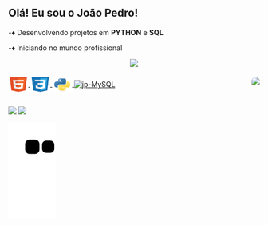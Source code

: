 ## Olá! Eu sou o João Pedro!

-♦ Desenvolvendo projetos em **PYTHON** e **SQL**

-♦ Iniciando no mundo profissional

<div align="center">
  <a href="https://github.com/JoaoPedroRMatias">
  <img height="180em" src="https://github-readme-stats.vercel.app/api?username=JoaoPedroRMatias&show_icons=true&theme=dark&include_all_commits=true&count_private=true"/>
</div>
  
<div style="display: inline_block"><br>
  <img align="center" alt="jp-HTML" height="30" width="40" src="https://raw.githubusercontent.com/devicons/devicon/master/icons/html5/html5-original.svg">
  <img align="center" alt="jp-CSS" height="30" width="40" src="https://raw.githubusercontent.com/devicons/devicon/master/icons/css3/css3-original.svg">
  <img align="center" alt="jp-Python" height="30" width="40" src="https://raw.githubusercontent.com/devicons/devicon/master/icons/python/python-original.svg">
  <img align="center" alt="jp-MySQL" height="30" width="40" src="https://cdn.jsdelivr.net/gh/devicons/devicon/icons/mysql/mysql-plain.svg">
  <img align="right" height="150" style="border-radius:50px;" src="https://lh3.googleusercontent.com/xDhYnTkcWJrJjA2eJPsk-Eivm1I2VWAyvSVAErblfIyUPUL-ItO9dOxTbQ4kcqvCHtKCe8AQKM6DNhyLrcR_3pwbz-jiWrVaPg7Ss51vm9IzE_Er57UbmTR3_f__iTYndvnaFWauc7NmvZwMGbvg-p5lX_j_eg2ws810hVqYp68aKP9HLpOnosSM14nKltzVdAzs-V52RLWnEsB0zn2a4DMSxKR6soIbwFU7tXBdceh3-48xSfjASQiXk7gxvSNw0R-grEwtpryr8KqsYrK9Qa7jTy5ZpgbJ21VQ1EcgP-d0I5G9x0peTqliGhIlEEwYrqH8Q_8a_8lWAjwyPBAlTSP91aKJzJx4mh_xxNuGJlsFyJz9_W4_oOZSTWvtuzGq-7ap371PdiXVcCy6ebXSm0ZeYq3C4pkmsnoUPvsdrYihxSjXmVUMZBc3whWzS9j_BzA_uUdlg77J5CTXSA_5dHPwKbmvtRUdx02bL4vpou8MvLobE1FLFZkx-_EglXJd6MnXYUdXPhvWIJQapYYpchvc1JliQasVCQSJB2YiCdcF1chahXtH4emZQu9wYgmv2VdFNSEKDqdch7DE6SnpWM4eDoTcOycCKrdeGQfW_w2drEcZpFVAbBKjY3jOiR7Iu3-4uIejSJKaJGWurHEzS8Uc3jD6A7DwlZEDh_Fkx_6fvRCzYtG0nnyv00QnxHDUxHNmD_Yj9tsUYLyiV5Kna2KOjw=s418-no?authuser=0">
</div>
  
 ##
  
 <div>
  <a href="https://www.instagram.com/sou.apenas.o.joao/" target="_blank"><img src="https://img.shields.io/badge/-Instagram-%23E4405F?style=for-the-badge&logo=instagram&logoColor=white" target="_blank"></a>
  <a href="https://www.linkedin.com/in/jo%C3%A3o-pedro-rodrigues-matias-41650a1aa/R" target="_blank"><img src="https://img.shields.io/badge/LinkedIn-0077B5?style=for-the-badge&logo=linkedin&logoColor=white" target="_blank"></a>
   
  ![Snake animation](https://github.com/rafaballerini/rafaballerini/blob/output/github-contribution-grid-snake.svg)
 </div>
